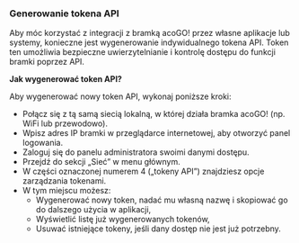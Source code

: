 ### Generowanie tokena API

Aby móc korzystać z integracji z bramką acoGO! przez własne aplikacje lub systemy, konieczne jest wygenerowanie indywidualnego tokena API. Token ten umożliwia bezpieczne uwierzytelnianie i kontrolę dostępu do funkcji bramki poprzez API.

**Jak wygenerować token API?**

Aby wygenerować nowy token API, wykonaj poniższe kroki:

- Połącz się z tą samą siecią lokalną, w której działa bramka acoGO! (np. WiFi lub przewodowo).
- Wpisz adres IP bramki w przeglądarce internetowej, aby otworzyć panel logowania.
- Zaloguj się do panelu administratora swoimi danymi dostępu.
- Przejdź do sekcji „Sieć” w menu głównym.
- W części oznaczonej numerem 4 („tokeny API”) znajdziesz opcje zarządzania tokenami.
- W tym miejscu możesz:
  - Wygenerować nowy token, nadać mu własną nazwę i skopiować go do dalszego użycia w aplikacji,
  - Wyświetlić listę już wygenerowanych tokenów,
  - Usuwać istniejące tokeny, jeśli dany dostęp nie jest już potrzebny.
